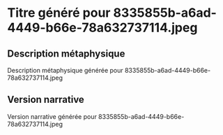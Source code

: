 # Titre généré pour 8335855b-a6ad-4449-b66e-78a632737114.jpeg

## Description métaphysique
Description métaphysique générée pour 8335855b-a6ad-4449-b66e-78a632737114.jpeg

## Version narrative
Version narrative générée pour 8335855b-a6ad-4449-b66e-78a632737114.jpeg
